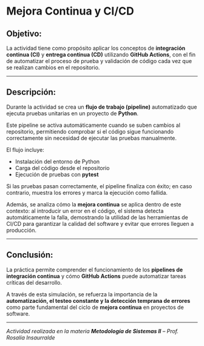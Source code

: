 # Mejora Continua y CI/CD  

## Objetivo:
La actividad tiene como propósito aplicar los conceptos de **integración continua (CI)** y **entrega continua (CD)** utilizando **GitHub Actions**, con el fin de automatizar el proceso de prueba y validación de código cada vez que se realizan cambios en el repositorio.  

---

## Descripción:  
Durante la actividad se crea un **flujo de trabajo (pipeline)** automatizado que ejecuta pruebas unitarias en un proyecto de **Python**.  

Este pipeline se activa automáticamente cuando se suben cambios al repositorio, permitiendo comprobar si el código sigue funcionando correctamente sin necesidad de ejecutar las pruebas manualmente.  

El flujo incluye:  
- Instalación del entorno de Python  
- Carga del código desde el repositorio  
- Ejecución de pruebas con **pytest**  

Si las pruebas pasan correctamente, el pipeline finaliza con éxito; en caso contrario, muestra los errores y marca la ejecución como fallida.  

Además, se analiza cómo la **mejora continua** se aplica dentro de este contexto: al introducir un error en el código, el sistema detecta automáticamente la falla, demostrando la utilidad de las herramientas de CI/CD para garantizar la calidad del software y evitar que errores lleguen a producción.  

---

## Conclusión:  
La práctica permite comprender el funcionamiento de los **pipelines de integración continua** y cómo **GitHub Actions** puede automatizar tareas críticas del desarrollo.  

A través de esta simulación, se refuerza la importancia de la **automatización, el testeo constante y la detección temprana de errores** como parte fundamental del ciclo de **mejora continua** en proyectos de software.  

---

*Actividad realizada en la materia **Metodología de Sistemas II** – Prof. Rosalía Insaurralde*
